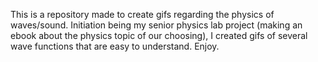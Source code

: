 This is a repository made to create gifs regarding the physics of waves/sound.
Initiation being my senior physics lab project (making an ebook about the physics topic of our choosing), I created gifs of several wave functions that are easy to understand.
Enjoy.
